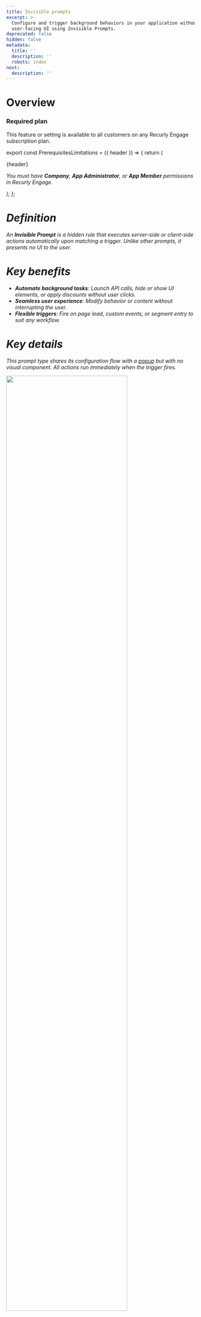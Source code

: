 ```yaml
---
title: Invisible prompts
excerpt: >-
  Configure and trigger background behaviors in your application without any
  user-facing UI using Invisible Prompts.
deprecated: false
hidden: false
metadata:
  title: ''
  description: ''
  robots: index
next:
  description: ''
---
```

# Overview

### Required plan

This feature or setting is available to all customers on any Recurly Engage subscription plan.

export const PrerequisitesLimitations = ({ header }) => {
  return (
    <div className="flex justify-start">
      <div className="rounded-md p-6 m-4 max-w-lg shadow-md border border-gray-300 dark:bg-gray-800 dark:border-gray-600">
        <p className="text-lg font-bold">{header}</p>
        <p>
          <i className="fa-solid fa-check mr-2" />
          You must have <strong>Company</strong>, <strong>App Administrator</strong>, or <strong>App Member</strong> permissions in Recurly Engage.
        </p>
      </div>
    </div>
  );
};

<PrerequisitesLimitations header="Prerequisites & limitations" />

# Definition

An **Invisible Prompt** is a hidden rule that executes server-side or client-side actions automatically upon matching a trigger. Unlike other prompts, it presents no UI to the user.

# Key benefits

* **Automate background tasks**: Launch API calls, hide or show UI elements, or apply discounts without user clicks.
* **Seamless user experience**: Modify behavior or content without interrupting the user.
* **Flexible triggers**: Fire on page load, custom events, or segment entry to suit any workflow.

# Key details

This prompt type shares its configuration flow with a [popup](overlays#how-to-video) but with no visual component. All actions run immediately when the trigger fires.

<Image align="center" className="border" border={true} width="80% " src="https://files.readme.io/c386e48-image.png" />

**Example use cases**

* Automatically add a show to a user’s watchlist on page load
* Hide competing ads for premium subscribers
* Trigger a fulfillment API or apply a discount coupon

## Configuring metadata

Use metadata tags to pass custom key-value pairs into your Invisible Prompt for advanced behaviors:

1. Click the **Edit** (pencil) icon on your Invisible Prompt to open the Metadata modal.

<Image align="center" width="80% " src="https://files.readme.io/e45aa27-image.png" />

2. Add one or more key-value pairs to tailor your action logic.

<Image align="center" className="border" border={true} width="80% " src="https://files.readme.io/7db1c7e-image.png" />

### Retrieving metadata in code

```javascript
Redfast.getMetas()
// returns { 'meta1': 'val1', 'meta2': 'val2' }
```

## Test the prompt

Validate your trigger and actions before full deployment by assigning the **Test Users** segment. Learn how in the [test user guide](test-users).